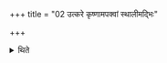 +++
title = "02 उत्करे कृष्णामपक्वां स्थालीमद्भिः"

+++

<details><summary>थिते</summary>

उत्करे कृष्णामपक्वां स्थालीमद्भिः पूरयति सृजा वृष्टिमिति २
</details>
